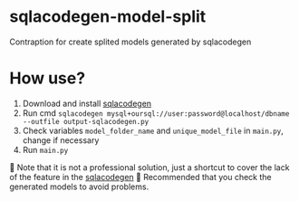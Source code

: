 # sqlacodegen-model-split
Contraption for create splited models generated by sqlacodegen 

# How use?
1. Download and install [sqlacodegen](https://github.com/agronholm/sqlacodegen/)
2. Run cmd `sqlacodegen mysql+oursql://user:password@localhost/dbname --outfile output-sqlacodegen.py`
3. Check variables `model_folder_name` and `unique_model_file` in `main.py`, change if necessary
4. Run `main.py`

📌 Note that it is not a professional solution, just a shortcut to cover the lack of the feature in the [sqlacodegen](https://github.com/agronholm/sqlacodegen/)
📌 Recommended that you check the generated models to avoid problems.
